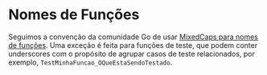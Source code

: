 # Nomes de Funções

Seguimos a convenção da comunidade Go de usar [MixedCaps para nomes de
funções]. Uma exceção é feita para funções de teste, que podem conter
underscores com o propósito de agrupar casos de teste relacionados, por exemplo,
`TestMinhaFuncao_OQueEstaSendoTestado`.

  [MixedCaps para nomes de funções]: https://golang.org/doc/effective_go.html#mixed-caps
